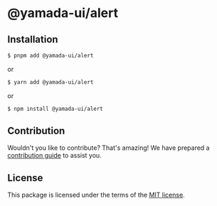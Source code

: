 # @yamada-ui/alert

## Installation

```sh
$ pnpm add @yamada-ui/alert
```

or

```sh
$ yarn add @yamada-ui/alert
```

or

```sh
$ npm install @yamada-ui/alert
```

## Contribution

Wouldn't you like to contribute? That's amazing! We have prepared a [contribution guide](https://github.com/hirotomoyamada/yamada-ui/blob/main/CONTRIBUTING.md) to assist you.

## License

This package is licensed under the terms of the
[MIT license](https://github.com/hirotomoyamada/yamada-ui/blob/main/LICENSE).
